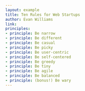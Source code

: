 ```yaml
---
layout: example
title: Ten Rules for Web Startups
author: Evan Williams
link: 
principles:
- principle: Be narrow
- principle: Be different
- principle: Be casual
- principle: Be picky
- principle: Be user-centric
- principle: Be self-centered
- principle: Be greedy
- principle: Be tiny
- principle: Be agile
- principle: Be balanced
- principle: (bonus!) Be wary     
---
```

